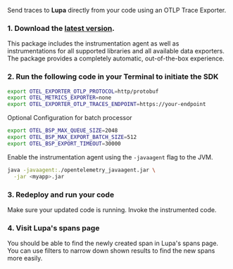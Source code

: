 Send traces to **Lupa** directly from your code using an OTLP Trace Exporter.

### 1. Download the [latest version](https://github.com/open-telemetry/opentelemetry-java-instrumentation/releases/latest/download/opentelemetry-javaagent.jar).

This package includes the instrumentation agent as well as
instrumentations for all supported libraries and all available data exporters.
The package provides a completely automatic, out-of-the-box experience.

### 2. Run the following code in your Terminal to initiate the SDK

```bash
export OTEL_EXPORTER_OTLP_PROTOCOL=http/protobuf
export OTEL_METRICS_EXPORTER=none
export OTEL_EXPORTER_OTLP_TRACES_ENDPOINT=https://your-endpoint
```

Optional Configuration for batch processor

```bash
export OTEL_BSP_MAX_QUEUE_SIZE=2048
export OTEL_BSP_MAX_EXPORT_BATCH_SIZE=512
export OTEL_BSP_EXPORT_TIMEOUT=30000
```

Enable the instrumentation agent using the `-javaagent` flag to the JVM.

```bash
java -javaagent:./opentelemetry_javaagent.jar \
  -jar <myapp>.jar
```

### 3. Redeploy and run your code

Make sure your updated code is running. Invoke the instrumented code.

### 4. Visit Lupa's spans page

You should be able to find the newly created span in Lupa's spans page. You can use filters to narrow down shown results to find the new spans more easily.
